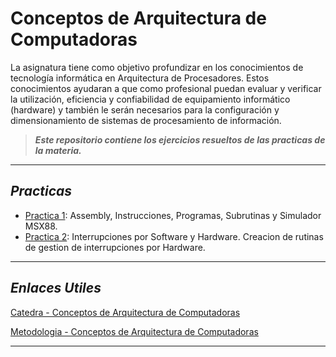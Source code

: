 # Conceptos de Arquitectura de Computadoras
La asignatura tiene como objetivo profundizar en los conocimientos de tecnología informática en Arquitectura de Procesadores. Estos conocimientos ayudaran a que como profesional puedan evaluar y verificar la utilización,
eficiencia y confiabilidad de equipamiento informático (hardware) y también le serán necesarios para la
configuración y dimensionamiento de sistemas de procesamiento de información.

>***Este repositorio contiene los ejercicios resueltos de las practicas de la materia.***
___

## ***Practicas***
* [Practica 1]((/Practicas/Practica_1) "Practica 1"): Assembly, Instrucciones, Programas, Subrutinas y Simulador MSX88.
* [Practica 2]((/Practicas/Practica_2) "Practica 2"): Interrupciones por Software y Hardware. Creacion de rutinas de gestion de interrupciones por Hardware.

___

## ***Enlaces Utiles***

[Catedra - Conceptos de Arquitectura de Computadoras]((http://163.10.22.92//catedras/ConArqCom/index.htm) "Pagina de la catedra")

[Metodologia - Conceptos de Arquitectura de Computadoras]((https://ic.info.unlp.edu.ar/wp-content/uploads/2022/02/Metodologia-CAC-2019.pdf) "Metodologia de la materia")
___